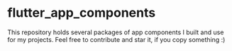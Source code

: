 # flutter_app_components
This repository holds several packages of app components I built and use for my projects. Feel free to contribute and star it, if you copy something :)
